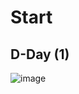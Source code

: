 # Start
## D-Day (1)
![image](https://github.com/user-attachments/assets/3fb2a621-8604-4690-90d9-57cd3c0cd258)
